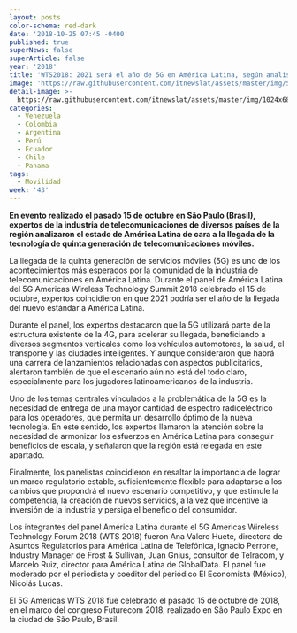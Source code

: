 ```yaml
---
layout: posts
color-schema: red-dark
date: '2018-10-25 07:45 -0400'
published: true
superNews: false
superArticle: false
year: '2018'
title: 'WTS2018: 2021 será el año de 5G en América Latina, según analistas '
image: 'https://raw.githubusercontent.com/itnewslat/assets/master/img/540x320/5G-p.jpg'
detail-image: >-
  https://raw.githubusercontent.com/itnewslat/assets/master/img/1024x680/5G-g.jpg
categories:
  - Venezuela
  - Colombia
  - Argentina
  - Perú
  - Ecuador
  - Chile
  - Panama
tags:
  - Movilidad
week: '43'
---
```

**En evento realizado el pasado 15 de octubre en São Paulo (Brasil), expertos de la industria de telecomunicaciones de diversos países de la región analizaron el estado de América Latina de cara a la llegada de la tecnología de quinta generación de telecomunicaciones móviles.**

La llegada de la quinta generación de servicios móviles (5G) es uno de los acontecimientos más esperados por la comunidad de la industria de telecomunicaciones en América Latina. Durante el panel de América Latina del 5G Americas Wireless Technology Summit 2018 celebrado el 15 de octubre, expertos coincidieron en que 2021 podría ser el año de la llegada del nuevo estándar a América Latina.

Durante el panel, los expertos destacaron que la 5G utilizará parte de la estructura existente de la 4G, para acelerar su llegada, beneficiando a diversos segmentos verticales como los vehículos automotores, la salud, el transporte y las ciudades inteligentes. Y aunque consideraron que habrá una carrera de lanzamientos relacionadas con aspectos publicitarios, alertaron también de que el escenario aún no está del todo claro, especialmente para los jugadores latinoamericanos de la industria.

Uno de los temas centrales vinculados a la problemática de la 5G es la necesidad de entrega de una mayor cantidad de espectro radioeléctrico para los operadores, que permita un desarrollo óptimo de la nueva tecnología. En este sentido, los expertos llamaron la atención sobre la necesidad de armonizar los esfuerzos en América Latina para conseguir beneficios de escala, y señalaron que la región está relegada en este apartado.

Finalmente, los panelistas coincidieron en resaltar la importancia de lograr un marco regulatorio estable, suficientemente flexible para adaptarse a los cambios que propondrá el nuevo escenario competitivo, y que estimule la competencia, la creación de nuevos servicios, a la vez que incentive la inversión de la industria y persiga el beneficio del consumidor.

Los integrantes del panel América Latina durante el 5G Americas Wireless Technology Forum 2018 (WTS 2018) fueron Ana Valero Huete, directora de Asuntos Regulatorios para América Latina de Telefónica, Ignacio Perrone, Industry Manager de Frost & Sullivan, Juan Gnius, consultor de Telracom, y Marcelo Ruiz, director para América Latina de GlobalData. El panel fue moderado por el periodista y coeditor del periódico El Economista (México), Nicolás Lucas.

El 5G Americas WTS 2018 fue celebrado el pasado 15 de octubre de 2018, en el marco del congreso Futurecom 2018, realizado en São Paulo Expo en la ciudad de São Paulo, Brasil.